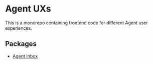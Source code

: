 # Agent UXs

This is a monorepo containing frontend code for different Agent user experiences.

## Packages

- [Agent Inbox](./packages/agent-inbox/README.md)